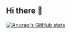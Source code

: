 ## Hi there 👋

[![Anurag's GitHub stats](https://github-readme-stats.vercel.app/api?username=lipedevv)](https://github.com/anuraghazra/github-readme-stats)
